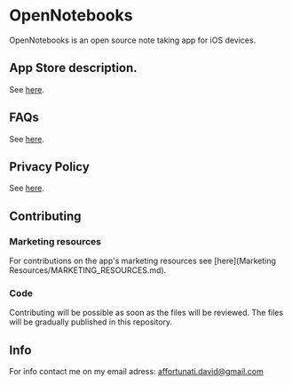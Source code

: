 # OpenNotebooks

OpenNotebooks is an open source note taking app for iOS devices.

## App Store description.

See [here](AppDescription.md).

## FAQs

See [here](FAQs.md).

## Privacy Policy

See [here](PrivacyPolicy.md).

## Contributing
### Marketing resources
For contributions on the app's marketing resources see [here](Marketing Resources/MARKETING_RESOURCES.md).
### Code
Contributing will be possible as soon as the files will be reviewed.
The files will be gradually published in this repository.

## Info
For info contact me on my email adress:
affortunati.david@gmail.com
